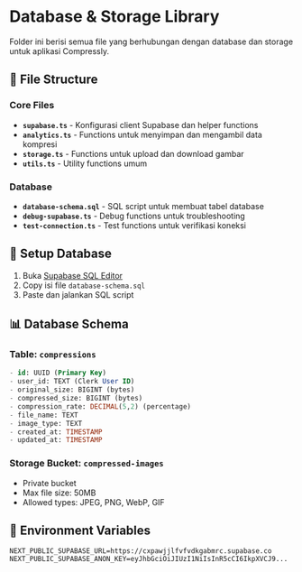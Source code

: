 # Database & Storage Library

Folder ini berisi semua file yang berhubungan dengan database dan storage untuk aplikasi Compressly.

## 📁 File Structure

### Core Files
- **`supabase.ts`** - Konfigurasi client Supabase dan helper functions
- **`analytics.ts`** - Functions untuk menyimpan dan mengambil data kompresi
- **`storage.ts`** - Functions untuk upload dan download gambar
- **`utils.ts`** - Utility functions umum

### Database
- **`database-schema.sql`** - SQL script untuk membuat tabel database
- **`debug-supabase.ts`** - Debug functions untuk troubleshooting
- **`test-connection.ts`** - Test functions untuk verifikasi koneksi

## 🚀 Setup Database

1. Buka [Supabase SQL Editor](https://supabase.com/dashboard/project/cxpawjjlfvfvdkgabmrc/sql/new)
2. Copy isi file `database-schema.sql`
3. Paste dan jalankan SQL script

## 📊 Database Schema

### Table: `compressions`
```sql
- id: UUID (Primary Key)
- user_id: TEXT (Clerk User ID)
- original_size: BIGINT (bytes)
- compressed_size: BIGINT (bytes)
- compression_rate: DECIMAL(5,2) (percentage)
- file_name: TEXT
- image_type: TEXT
- created_at: TIMESTAMP
- updated_at: TIMESTAMP
```

### Storage Bucket: `compressed-images`
- Private bucket
- Max file size: 50MB
- Allowed types: JPEG, PNG, WebP, GIF

## 🔧 Environment Variables

```env
NEXT_PUBLIC_SUPABASE_URL=https://cxpawjjlfvfvdkgabmrc.supabase.co
NEXT_PUBLIC_SUPABASE_ANON_KEY=eyJhbGciOiJIUzI1NiIsInR5cCI6IkpXVCJ9...
```
